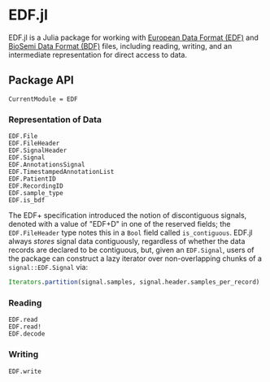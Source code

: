 # EDF.jl

EDF.jl is a Julia package for working with [European Data Format (EDF)](https://edfplus.info)
and [BioSemi Data Format (BDF)](https://www.biosemi.com/faq/file_format.htm) files,
including reading, writing, and an intermediate representation for direct access to data.

## Package API

```@meta
CurrentModule = EDF
```
### Representation of Data

```@docs
EDF.File
EDF.FileHeader
EDF.SignalHeader
EDF.Signal
EDF.AnnotationsSignal
EDF.TimestampedAnnotationList
EDF.PatientID
EDF.RecordingID
EDF.sample_type
EDF.is_bdf
```

The EDF+ specification introduced the notion of discontiguous signals, denoted with a value of "EDF+D" in one of the reserved fields; the `EDF.FileHeader` type notes this in a `Bool` field called `is_contiguous`. EDF.jl always *stores* signal data contiguously, regardless of whether the data records are declared to be contiguous, but, given an `EDF.Signal`, users of the package can construct a lazy iterator over non-overlapping chunks of a `signal::EDF.Signal` via:

```julia
Iterators.partition(signal.samples, signal.header.samples_per_record)
```

### Reading

```@docs
EDF.read
EDF.read!
EDF.decode
```

### Writing

```@docs
EDF.write
```
